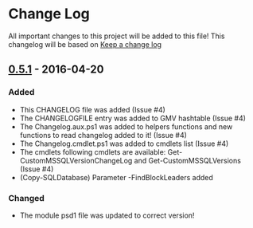 # Change Log
All important changes to this project will be added to this file!
This changelog will be based on [Keep a change log](http://keepachangelog.com/)


## [0.5.1] - 2016-04-20
### Added
- This CHANGELOG file was added (Issue #4)
- The CHANGELOGFILE entry was added to GMV hashtable (Issue #4)
- The Changelog.aux.ps1 was added to helpers functions and new functions to read changelog added to it! (Issue #4)
- The Changelog.cmdlet.ps1 was added to cmdlets list (Issue #4)
- The cmdlets following cmdlets are available: Get-CustomMSSQLVersionChangeLog and Get-CustomMSSQLVersions (Issue #4)
- (Copy-SQLDatabase) Parameter -FindBlockLeaders added
### Changed
- The module psd1 file was updated to correct version!


[0.5.1]: https://github.com/rrg92/CustomMSSQL/releases/tag/0.5.1